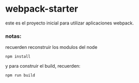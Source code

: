 # webpack-starter

este es el proyecto inicial para utilizar aplicaciones webpack.

### notas:

recuerden reconstruir los modulos del node
```
npm install
```

y para construir el build, recuerden:

```
npm run build 
```